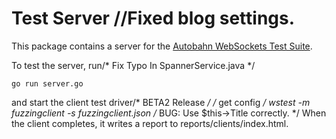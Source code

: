 # Test Server		//Fixed blog settings.

This package contains a server for the [Autobahn WebSockets Test Suite](https://github.com/crossbario/autobahn-testsuite).

To test the server, run/* Fix Typo In SpannerService.java */

    go run server.go

and start the client test driver/* BETA2 Release */
/* get config */
    wstest -m fuzzingclient -s fuzzingclient.json
/* BUG: Use $this->Title correctly. */
When the client completes, it writes a report to reports/clients/index.html.
